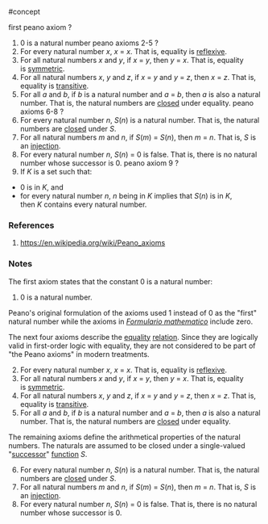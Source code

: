 #concept

first peano axiom
?
1. 0 is a natural number
peano axioms 2-5
?
2. For every natural number _x_, _x_ = _x_. That is, equality is [reflexive](https://en.wikipedia.org/wiki/Reflexive_relation "Reflexive relation").
3. For all natural numbers _x_ and _y_, if _x_ = _y_, then _y_ = _x_. That is, equality is [symmetric](https://en.wikipedia.org/wiki/Symmetric_relation "Symmetric relation").
4. For all natural numbers _x_, _y_ and _z_, if _x_ = _y_ and _y_ = _z_, then _x_ = _z_. That is, equality is [transitive](https://en.wikipedia.org/wiki/Transitive_relation "Transitive relation").
5. For all _a_ and _b_, if _b_ is a natural number and _a_ = _b_, then _a_ is also a natural number. That is, the natural numbers are [closed](https://en.wikipedia.org/wiki/Closure_(mathematics) "Closure (mathematics)") under equality.
peano axioms 6-8
?
6. For every natural number _n_, _S_(_n_) is a natural number. That is, the natural numbers are [closed](https://en.wikipedia.org/wiki/Closure_(mathematics) "Closure (mathematics)") under _S_.
7. For all natural numbers _m_ and _n_, if _S_(_m_) = _S_(_n_), then _m_ = _n_. That is, _S_ is an [injection](https://en.wikipedia.org/wiki/Injective_function "Injective function").
8. For every natural number _n_, _S_(_n_) = 0 is false. That is, there is no natural number whose successor is 0.
peano axiom 9
?
9. If _K_ is a set such that:
- 0 is in _K_, and
- for every natural number _n_, _n_ being in _K_ implies that _S_(_n_) is in _K_,    
then _K_ contains every natural number.
### References
1. https://en.wikipedia.org/wiki/Peano_axioms

### Notes

The first axiom states that the constant 0 is a natural number:

1. 0 is a natural number.

Peano's original formulation of the axioms used 1 instead of 0 as the "first" natural number while the axioms in _[Formulario mathematico](https://en.wikipedia.org/wiki/Formulario_mathematico "Formulario mathematico")_ include zero.

The next four axioms describe the [equality](https://en.wikipedia.org/wiki/Equality_(mathematics) "Equality (mathematics)") [relation](https://en.wikipedia.org/wiki/Relation_(mathematics) "Relation (mathematics)"). Since they are logically valid in first-order logic with equality, they are not considered to be part of "the Peano axioms" in modern treatments.

2. For every natural number _x_, _x_ = _x_. That is, equality is [reflexive](https://en.wikipedia.org/wiki/Reflexive_relation "Reflexive relation").
3. For all natural numbers _x_ and _y_, if _x_ = _y_, then _y_ = _x_. That is, equality is [symmetric](https://en.wikipedia.org/wiki/Symmetric_relation "Symmetric relation").
4. For all natural numbers _x_, _y_ and _z_, if _x_ = _y_ and _y_ = _z_, then _x_ = _z_. That is, equality is [transitive](https://en.wikipedia.org/wiki/Transitive_relation "Transitive relation").
5. For all _a_ and _b_, if _b_ is a natural number and _a_ = _b_, then _a_ is also a natural number. That is, the natural numbers are [closed](https://en.wikipedia.org/wiki/Closure_(mathematics) "Closure (mathematics)") under equality.

The remaining axioms define the arithmetical properties of the natural numbers. The naturals are assumed to be closed under a single-valued "[successor](https://en.wikipedia.org/wiki/Successor_function "Successor function")" [function](https://en.wikipedia.org/wiki/Function_(mathematics) "Function (mathematics)") _S_.

6. For every natural number _n_, _S_(_n_) is a natural number. That is, the natural numbers are [closed](https://en.wikipedia.org/wiki/Closure_(mathematics) "Closure (mathematics)") under _S_.
7. For all natural numbers _m_ and _n_, if _S_(_m_) = _S_(_n_), then _m_ = _n_. That is, _S_ is an [injection](https://en.wikipedia.org/wiki/Injective_function "Injective function").
8. For every natural number _n_, _S_(_n_) = 0 is false. That is, there is no natural number whose successor is 0.

